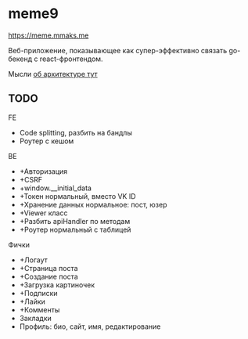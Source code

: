 # meme9

https://meme.mmaks.me

Веб-приложение, показывающее как супер-эффективно 
связать go-бекенд с react-фронтендом.

Мысли [об архитектуре тут](pages/pages.md)

## TODO

FE
* Code splitting, разбить на бандлы
* Роутер с кешом

BE
* +Авторизация
* +CSRF
* +window.__initial_data
* +Токен нормальный, вместо VK ID
* +Хранение данных нормальное: пост, юзер
* +Viewer класс
* +Разбить apiHandler по методам
* +Роутер нормальный с таблицей

Фички
* +Логаут
* +Страница поста
* +Создание поста
* +Загрузка картиночек
* +Подписки
* +Лайки
* +Комменты
* Закладки
* Профиль: био, сайт, имя, редактирование
